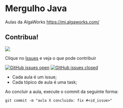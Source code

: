 # Mergulho Java
Aulas da AlgaWorks 
https://mj.algaworks.com/

## Contribua!
<a href="https://github.com/JRGGRoberto/mergulho_java/graphs/contributors" alt="Contributors">
<img src="https://img.shields.io/github/contributors/JRGGRoberto/mergulho_java" /></a>
        
Clique no <a href="https://github.com/JRGGRoberto/mergulho_java/issues">Issues</a> e veja o que pode contribuir
                       
[![GitHub issues open](https://img.shields.io/github/issues/JRGGRoberto/mergulho_java.svg)]() 
[![GitHub issues closed](https://img.shields.io/github/issues-closed-raw/JRGGRoberto/mergulho_java.svg)]()

+ Cada aula é um issue;
+ Cada tópico de aula é uma task;

Ao concluir a aula, execute o commit da seguinte forma:

    git commit -m "aula X concluida: fix #<id_issue>"

